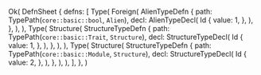 Ok(
    DefnSheet {
        defns: [
            Type(
                Foreign(
                    AlienTypeDefn {
                        path: TypePath(`core::basic::bool`, `Alien`),
                        decl: AlienTypeDecl(
                            Id {
                                value: 1,
                            },
                        ),
                    },
                ),
            ),
            Type(
                Structure(
                    StructureTypeDefn {
                        path: TypePath(`core::basic::Trait`, `Structure`),
                        decl: StructureTypeDecl(
                            Id {
                                value: 1,
                            },
                        ),
                    },
                ),
            ),
            Type(
                Structure(
                    StructureTypeDefn {
                        path: TypePath(`core::basic::Module`, `Structure`),
                        decl: StructureTypeDecl(
                            Id {
                                value: 2,
                            },
                        ),
                    },
                ),
            ),
        ],
    },
)